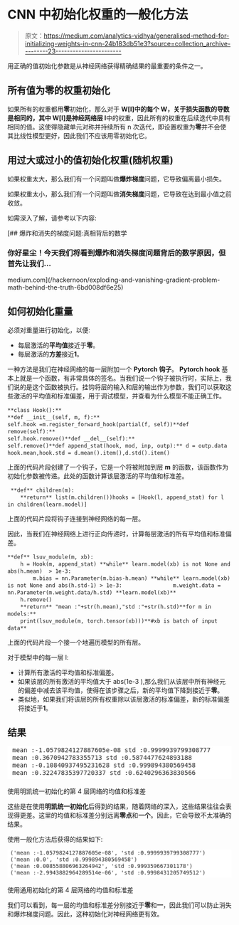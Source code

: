 # CNN 中初始化权重的一般化方法

> 原文：<https://medium.com/analytics-vidhya/generalised-method-for-initializing-weights-in-cnn-24b183db51e3?source=collection_archive---------23----------------------->

用正确的值初始化参数是从神经网络获得精确结果的最重要的条件之一。

## **所有值为零的权重初始化**

如果所有的权重都用**零**初始化，那么对于 **W[l]中的每个 W，关于损失函数的导数是相同的，其中 W[l]是神经网络层 l**中的权重，因此所有的权重在后续迭代中具有相同的值。这使得隐藏单元对称并持续所有 n 次迭代，即设置权重为**零**并不会使其比线性模型更好，因此我们不应该用零初始化它。

## **用过大或过小的值初始化权重(随机权重)**

如果权重太大，那么我们有一个问题叫做**爆炸梯度**问题，它导致偏离最小损失。

如果权重太小，那么我们有一个问题叫做**消失梯度**问题，它导致在达到最小值之前收敛。

如需深入了解，请参考以下内容:

[](/hackernoon/exploding-and-vanishing-gradient-problem-math-behind-the-truth-6bd008df6e25) [## 爆炸和消失的梯度问题:真相背后的数学

### 你好星尘！今天我们将看到爆炸和消失梯度问题背后的数学原因，但首先让我们…

medium.com](/hackernoon/exploding-and-vanishing-gradient-problem-math-behind-the-truth-6bd008df6e25) 

## **如何初始化重量**

必须对重量进行初始化，以便:

*   每层激活的**平均值**接近于**零**。
*   每层激活的**方差**接近**1**。

一种方法是我们在神经网络的每一层附加一个 **Pytorch 钩子**。 **Pytorch hook** 基本上就是一个函数，有非常具体的签名。当我们说一个钩子被执行时，实际上，我们说的是这个函数被执行。挂钩将层的输入和层的输出作为参数，我们可以获取这些激活的平均值和标准偏差，用于调试模型，并查看为什么模型不能正确工作。

```
**class Hook():**
**def __init__(self, m, f):** 
self.hook =m.register_forward_hook(partial(f, self))**def remove(self):** 
self.hook.remove()**def __del__(self):** 
self.remove()**def append_stat(hook, mod, inp, outp):** d = outp.data
hook.mean,hook.std = d.mean().item(),d.std().item()
```

上面的代码片段创建了一个钩子，它是一个将被附加到层 **m** 的函数，该函数作为初始化参数被传递。此处的函数计算该层激活的平均值和标准差。

```
 **def** children(m):
    **return** list(m.children())hooks = [Hook(l, append_stat) for l in children(learn.model)] 
```

上面的代码片段将钩子连接到神经网络的每一层。

因此，当我们在神经网络上进行正向传递时，计算每层激活的所有平均值和标准偏差。

```
**def** lsuv_module(m, xb):
    h = Hook(m, append_stat) **while** learn.model(xb) is not None and abs(h.mean)  > 1e-3: 
        m.bias = nn.Parameter(m.bias-h.mean) **while** learn.model(xb) is not None and abs(h.std-1) > 1e-3:                m.weight.data = nn.Parameter(m.weight.data/h.std) **learn.model(xb)**
    h.remove()
    **return** "mean :"+str(h.mean),"std :"+str(h.std)**for m in models:** 
    print(lsuv_module(m, torch.tensor(xb)))**#xb is batch of input data**
```

上面的代码片段一个接一个地遍历模型的所有层。

对于模型中的每一层 l:

*   计算所有激活的平均值和标准偏差。
*   如果该层的所有激活的平均值大于 abs(1e-3 ),那么我们从该层中所有神经元的偏差中减去该平均值，使得在该步骤之后，新的平均值下降到接近于**零**。
*   类似地，如果我们将该层的所有权重除以该层激活的标准偏差，新的标准偏差将接近于**1**。

## 结果

![](img/aa9e714e567bb82f1208abc3fd040d8a.png)

使用明凯统一初始化的第 4 层网络的均值和标准差

这些是在使用**明凯统一初始化**后得到的结果，随着网络的深入，这些结果往往会表现得更差。这里的均值和标准差分别远离**零点**和**一个**。因此，它会导致不太准确的结果。

使用一般化方法后获得的结果如下:

![](img/74764921a52f583f63b85417a97d94bb.png)

使用通用初始化的第 4 层网络的均值和标准差

我们可以看到，每一层的均值和标准差分别接近于**零**和**一**，因此我们可以防止消失和爆炸梯度问题。因此，这种初始化对神经网络更有效。